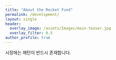 ```yaml
---  
title: "About the Rocket Fund"
permalink: /development/
layout: single
header:
  overlay_image: /assets/Images/main-teaser.jpg
  overlay_filter: 0.5
author_profile: true
---
```



시장에는 패턴이 반드시 존재합니다.
